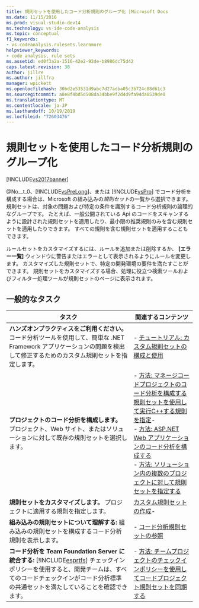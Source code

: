 ```yaml
---
title: 規則セットを使用したコード分析規則のグループ化 |Microsoft Docs
ms.date: 11/15/2016
ms.prod: visual-studio-dev14
ms.technology: vs-ide-code-analysis
ms.topic: conceptual
f1_keywords:
- vs.codeanalysis.rulesets.learnmore
helpviewer_keywords:
- code analysis, rule sets
ms.assetid: ed0f3a2a-1516-42e2-92de-b8986dc75d42
caps.latest.revision: 38
author: jillre
ms.author: jillfra
manager: wpickett
ms.openlocfilehash: 30bd2e53531d9abc7d27adba05c3b724c88d61c3
ms.sourcegitcommit: a8e8f4bd5d508da34bbe9f2d4d9fa94da0539de0
ms.translationtype: MT
ms.contentlocale: ja-JP
ms.lasthandoff: 10/19/2019
ms.locfileid: "72603476"
---
```

# <a name="using-rule-sets-to-group-code-analysis-rules"></a>規則セットを使用したコード分析規則のグループ化
[!INCLUDE[vs2017banner](../includes/vs2017banner.md)]

@No__t_0、[!INCLUDE[vsPreLong](../includes/vsprelong-md.md)]、または [!INCLUDE[vsPro](../includes/vspro-md.md)] でコード分析を構成する場合は、Microsoft の組み込みの*規則セット*の一覧から選択できます。 規則セットは、対象の問題および特定の条件を識別するコード分析規則の論理的なグループです。 たとえば、一般公開されている Api のコードをスキャンするように設計された規則セットを適用したり、最小限の推奨規則のみを含む規則セットを適用したりできます。 すべての規則を含む規則セットを適用することもできます。

 ルールセットをカスタマイズするには、ルールを追加または削除するか、 **[エラー一覧]** ウィンドウに警告またはエラーとして表示されるようにルールを変更します。 カスタマイズした規則セットで、特定の開発環境の要件を満たすことができます。 規則セットをカスタマイズする場合、処理に役立つ検索ツールおよびフィルター処理ツールが規則セットのページに表示されます。

## <a name="common-tasks"></a>一般的なタスク

|タスク|関連するコンテンツ|
|----------|---------------------|
|**ハンズオンプラクティスをご利用ください。** コード分析ツールを使用して、簡単な .NET Framework アプリケーションの問題を検出して修正するためのカスタム規則セットを指定します。|-   [チュートリアル: カスタム規則セットの構成と使用](../code-quality/walkthrough-configuring-and-using-a-custom-rule-set.md)|
|**プロジェクトのコード分析を構成します。** プロジェクト、Web サイト、またはソリューションに対して既存の規則セットを選択します。|-   [方法: マネージコードプロジェクトのコード分析を構成する](../code-quality/how-to-configure-code-analysis-for-a-managed-code-project.md)<br />[規則セットを使用して実行C++する規則を指定](../code-quality/using-rule-sets-to-specify-the-cpp-rules-to-run.md)-   <br />-   [方法: ASP.NET Web アプリケーションのコード分析を構成する](../code-quality/how-to-configure-code-analysis-for-an-aspnet-web-application.md)<br />-   [方法: ソリューション内の複数のプロジェクトに対して規則セットを指定する](../code-quality/how-to-specify-managed-code-rule-sets-for-multiple-projects-in-a-solution.md)|
|**規則セットをカスタマイズします。** プロジェクトに適用する規則を指定します。|[カスタム規則セットの作成](../code-quality/creating-custom-code-analysis-rule-sets.md)-   |
|**組み込みの規則セットについて理解する:** 組み込みの規則セットを構成するコード分析規則を表示します。|-   [コード分析規則セットの参照](../code-quality/code-analysis-rule-set-reference.md)|
|**コード分析を Team Foundation Server に統合する:** [!INCLUDE[esprtfs](../includes/esprtfs-md.md)] チェックインポリシーを使用すると、開発チームは、すべてのコードチェックインがコード分析標準の共通セットを満たしていることを確認できます。|-   [方法: チームプロジェクトのチェックインポリシーを使用してコードプロジェクト規則セットを同期する](../code-quality/how-to-synchronize-code-project-rule-sets-with-team-project-check-in-policy.md)|
